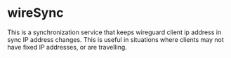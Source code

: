 # wireSync

This is a synchronization service that keeps wireguard client ip address in sync IP address changes.  This is useful in situations where clients may not have fixed IP addresses, or are travelling.  


